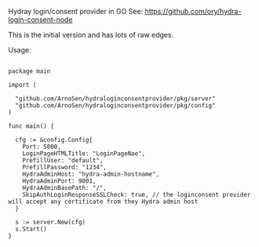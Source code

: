Hydray login/consent provider in GO
See: https://github.com/ory/hydra-login-consent-node

This is the initial version and has lots of raw edges.

Usage:
```

package main

import (

  "github.com/ArnoSen/hydraloginconsentprovider/pkg/server"
  "github.com/ArnoSen/hydraloginconsentprovider/pkg/config"
)

func main() {

  cfg := &config.Config{
    Port: 5000,
    LoginPageHTMLTitle: "LoginPageNae",
    PrefillUser: "default",
    PrefillPassword: "1234",
    HydraAdminHost: "hydra-admin-hostname",
    HydraAdminPort: 9001,
    HydraAdminBasePath: "/",
    SkipAuthLoginResponseSSLCheck: true, // the loginconsent provider will accept any certificate from they Hydra admin host
  }

  s := server.New(cfg)
  s.Start()
}
```
